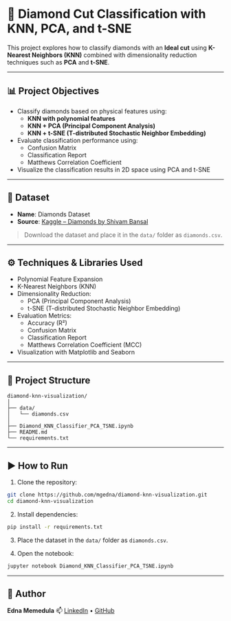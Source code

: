 # 🔷 Diamond Cut Classification with KNN, PCA, and t-SNE

This project explores how to classify diamonds with an **Ideal cut** using **K-Nearest Neighbors (KNN)** combined with dimensionality reduction techniques such as **PCA** and **t-SNE**.

---

## 📊 Project Objectives

- Classify diamonds based on physical features using:
  - **KNN with polynomial features**
  - **KNN + PCA (Principal Component Analysis)**
  - **KNN + t-SNE (T-distributed Stochastic Neighbor Embedding)**
- Evaluate classification performance using:
  - Confusion Matrix
  - Classification Report
  - Matthews Correlation Coefficient
- Visualize the classification results in 2D space using PCA and t-SNE

---

## 📁 Dataset

- **Name**: Diamonds Dataset  
- **Source**: [Kaggle – Diamonds by Shivam Bansal](https://www.kaggle.com/datasets/shivam2503/diamonds)

> Download the dataset and place it in the `data/` folder as `diamonds.csv`.

---

## ⚙️ Techniques & Libraries Used

- Polynomial Feature Expansion
- K-Nearest Neighbors (KNN)
- Dimensionality Reduction:
  - PCA (Principal Component Analysis)
  - t-SNE (T-distributed Stochastic Neighbor Embedding)
- Evaluation Metrics:
  - Accuracy (R²)
  - Confusion Matrix
  - Classification Report
  - Matthews Correlation Coefficient (MCC)
- Visualization with Matplotlib and Seaborn

---

## 🧱 Project Structure

```
diamond-knn-visualization/
│
├── data/
│   └── diamonds.csv
│
├── Diamond_KNN_Classifier_PCA_TSNE.ipynb
├── README.md
└── requirements.txt
```

---

## ▶️ How to Run

1. Clone the repository:
```bash
git clone https://github.com/mgedna/diamond-knn-visualization.git
cd diamond-knn-visualization
```

2. Install dependencies:
```bash
pip install -r requirements.txt
```

3. Place the dataset in the `data/` folder as `diamonds.csv`.

4. Open the notebook:
```bash
jupyter notebook Diamond_KNN_Classifier_PCA_TSNE.ipynb
```

---

## 👤 Author

**Edna Memedula**
📫 [LinkedIn](https://www.linkedin.com/in/edna-memedula-24b519245) • [GitHub](https://github.com/mgedna) 

